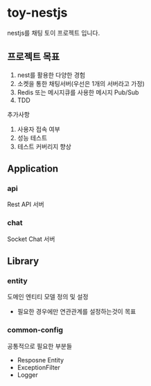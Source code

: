 # toy-nestjs

nestjs를 채팅 토이 프로젝트 입니다.


## 프로젝트 목표

1. nest를 활용한 다양한 경험
2. 소켓을 통한 채팅서버(우선은 1개의 서버라고 가정)
3. Redis 또는 메시지큐를 사용한 메시지 Pub/Sub
4. TDD

추가사항

1. 사용자 접속 여부
2. 성능 테스트
3. 테스트 커버리지 향상

## Application

### api

Rest API 서버

### chat

Socket Chat 서버


## Library

### entity

도메인 엔티티 모델 정의 및 설정

- 필요한 경우에만 연관관계를 설정하는것이 목표

### common-config

공통적으로 필요한 부분들

- Resposne Entity
- ExceptionFilter
- Logger

